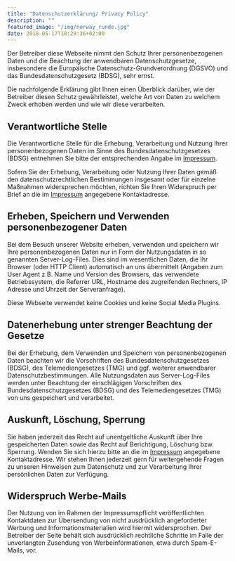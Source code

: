 ```yaml
---
title: "Datenschutzerklärung/ Privacy Policy"
description: ""
featured_image: "/img/norway_runde.jpg"
date: 2018-05-17T10:29:36+02:00
---
```


Der Betreiber diese Webseite nimmt den Schutz Ihrer personenbezogenen Daten und die Beachtung der anwendbaren Datenschutzgesetze, insbesondere die Europäische Datenschutz-Grundverordnung (DGSVO) und das Bundesdatenschutzgesetz (BDSG), sehr ernst.

Die nachfolgende Erklärung gibt Ihnen einen Überblick darüber, wie der Betreiber diesen Schutz gewährleistet, welche Art von Daten zu welchem Zweck erhoben werden und wie wir diese verarbeiten.

## Verantwortliche Stelle

Die Verantwortliche Stelle für die Erhebung, Verarbeitung und Nutzung Ihrer personenbezogenen Daten im Sinne des Bundesdatenschutzgesetzes (BDSG) entnehmen Sie bitte der entsprechenden Angabe im [Impressum](/impressum/). 

Sofern Sie der Erhebung, Verarbeitung oder Nutzung Ihrer Daten gemäß den datenschutzrechtlichen Bestimmungen insgesamt oder für einzelne Maßnahmen widersprechen möchten, richten Sie Ihren Widerspruch per Brief an die im [Impressum](/impressum/) angegebene Kontaktadresse.

## Erheben, Speichern und Verwenden personenbezogener Daten

Bei dem Besuch unserer Website erheben, verwenden und speichern wir Ihre personenbezogenen Daten nur in Form der Nutzungsdaten in so genannten Server-Log-Files. Dies sind im wesentlichen Daten, die Ihr Browser (oder HTTP Client) automatisch an uns übermittelt (Angaben zum User Agent z.B. Name und Version des Browsers, das verwendete Betriebssystem, die Referrer URL, Hostname des zugreifenden Rechners, IP Adresse und Uhrzeit der Serveranfrage).

Diese Webseite verwendet keine Cookies und keine Social Media Plugins.

## Datenerhebung unter strenger Beachtung der Gesetze

Bei der Erhebung, dem Verwenden und Speichern von personenbezogenen Daten beachten wir die Vorschriften des Bundesdatenschutzgesetzes (BDSG), des Telemediengesetzes (TMG) und ggf. weiterer anwendbarer Datenschutzbestimmungen. Alle Nutzungsdaten aus Server-Log-Files werden unter Beachtung der einschlägigen Vorschriften des Bundesdatenschutzgesetzes (BDSG) und des Telemediengesetzes (TMG) von uns gespeichert und verarbeitet.

## Auskunft, Löschung, Sperrung

Sie haben jederzeit das Recht auf unentgeltliche Auskunft über Ihre gespeicherten Daten sowie das Recht auf Berichtigung, Löschung bzw. Sperrung. Wenden Sie sich hierzu bitte an die im [Impressum](/impressum/) angegebene Kontaktadresse. Wir stehen Ihnen jederzeit gern für weitergehende Fragen zu unseren Hinweisen zum Datenschutz und zur Verarbeitung Ihrer persönlichen Daten zur Verfügung.

## Widerspruch Werbe-Mails

Der Nutzung von im Rahmen der Impressumspflicht veröffentlichten Kontaktdaten zur Übersendung von nicht ausdrücklich angeforderter Werbung und Informationsmaterialien wird hiermit widersprochen. Der Betreiber der Seite behält sich ausdrücklich rechtliche Schritte im Falle der unverlangten Zusendung von Werbeinformationen, etwa durch Spam-E-Mails, vor.
